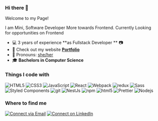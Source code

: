 ### Hi there 👋
Welcome to my Page!

I am Mini, Software Developer More towards Frontend. Currently Looking for opportunities on Frontend


- 💻 3 years of experience **as Fullstack Developer ** 📷
- 🌴 Check out my website **[Portfolio](https://mini2809.github.io/)**
- 👑 Pronouns: [she/her](https://www.mypronouns.org/she-her)
- 🎓 **Bachelors in Computer Science**

<h3>Things I code with</h3>
<p>
  <img alt="HTML5" src="https://img.shields.io/badge/-HTML5-E44D26?style=flat&logo=html5&logoColor=white"/>
  <img alt="CSS3" src="https://img.shields.io/badge/-CSS3-2965f1?style=flat&logo=css3&logoColor=white"/>
  <img alt="JavaScript" src="https://img.shields.io/badge/-JavaScript-F0DB4F?style=flat&logo=javascript&logoColor=white"/>
  <img alt="React" src="https://img.shields.io/badge/-React-45b8d8?style=flat-square&logo=react&logoColor=white" />
  <img alt="Webpack" src="https://img.shields.io/badge/-Webpack-8DD6F9?style=flat-square&logo=webpack&logoColor=white" /> 
  <img alt="redux" src="https://img.shields.io/badge/-Redux-764ABC?style=flat-square&logo=redux&logoColor=white" />
  <img alt="Sass" src="https://img.shields.io/badge/-Sass-CC6699?style=flat-square&logo=sass&logoColor=white" />
  <img alt="Styled Components" src="https://img.shields.io/badge/-Styled_Components-db7092?style=flat-square&logo=styled-components&logoColor=white" />
  <img alt="git" src="https://img.shields.io/badge/-Git-F05032?style=flat-square&logo=git&logoColor=white" />
  <img alt="NestJs" src="https://img.shields.io/badge/-NestJs-ea2845?style=flat-square&logo=nestjs&logoColor=white" />
  <img alt="npm" src="https://img.shields.io/badge/-NPM-CB3837?style=flat-square&logo=npm&logoColor=white" />
  <img alt="html5" src="https://img.shields.io/badge/-HTML5-E34F26?style=flat-square&logo=html5&logoColor=white" />
  <img alt="Prettier" src="https://img.shields.io/badge/-Prettier-F7B93E?style=flat-square&logo=prettier&logoColor=white" />
  <img alt="Nodejs" src="https://img.shields.io/badge/-Nodejs-43853d?style=flat-square&logo=Node.js&logoColor=white" />
</p>

<h3>Where to find me</h3>
<p> <a href="mailto:minijain928@gmail.com"> 
        <img alt="Connect via Email" src="https://img.shields.io/badge/Gmail-c14438?style=for-the-badge&logo=Gmail&logoColor=white" /></a>
  <a href="https://www.linkedin.com/in/mini-jain928" target="_blank"><img alt="Connect on LinkedIn" src="https://img.shields.io/badge/-LinkedIn-0077B5?style=for-the-badge&logo=Linkedin&logoColor=white" /></a>
</p>
<!--
**mini2809/mini2809** is a ✨ _special_ ✨ repository because its `README.md` (this file) appears on your GitHub profile.

Here are some ideas to get you started:

- 🔭 I’m currently working on 
- 🌱 I’m currently learning ...
- 👯 I’m looking to collaborate on ...
- 🤔 I’m looking for help with ...
- 💬 Ask me about ...
- 📫 How to reach me: ...
- 😄 Pronouns: ...
- ⚡ Fun fact: ...
-->
